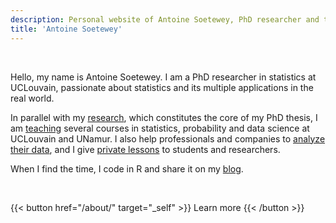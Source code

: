 ```yaml
---
description: Personal website of Antoine Soetewey, PhD researcher and teaching assistant in statistics at UCLouvain
title: 'Antoine Soetewey'
---
```


<!--
<br>
{{< alert "circle-info" >}}
I am actively looking for a postdoc position, ideally (i) starting between October 2024 and January 2025, and (ii) in a field related to biostatistics, medical/health statistics or public health. Do not hesitate to [contact me](/contact/) if you have an opening that meets these criteria.
{{< /alert >}}
-->

<br>

Hello, my name is Antoine Soetewey. I am a PhD researcher in statistics at UCLouvain, passionate about statistics and its multiple applications in the real world.

<!---
I am particularly interested in the popularization and democratization of statistics (and its applications in R) in order to make them accessible to everyone.
-->

In parallel with my [research](/research/), which constitutes the core of my PhD thesis, I am [teaching](/teaching/) several courses in statistics, probability and data science at UCLouvain and UNamur. I also help professionals and companies to [analyze their data](https://datanalyze.be/), and I give [private lessons](https://easystat.be/) to students and researchers.

When I find the time, I code in R and share it on my [blog](https://statsandr.com/).

<br>

{{< button href="/about/" target="_self" >}}
Learn more
{{< /button >}}
